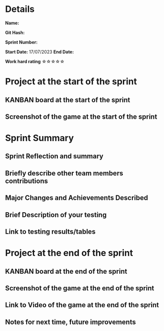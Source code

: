 # Details
**Name:**

**Git Hash:**

**Sprint Number:**

**Start Date:**
17/07/2023
**End Date:**

**Work hard rating**
☆☆☆☆☆

# Project at the start of the sprint
## **KANBAN board at the start of the sprint**

## **Screenshot of the game at the start of the sprint**

# Sprint Summary
## **Sprint Reflection and summary**

## **Briefly describe other team members contributions**

## **Major Changes and Achievements Described**

## **Brief Description of your testing**

## **Link to testing results/tables**


# Project at the end of the sprint
## **KANBAN board at the end of the sprint**

## **Screenshot of the game at the end of the sprint**

## Link to **Video of the game at the end of the sprint**


## **Notes for next time, future improvements**
